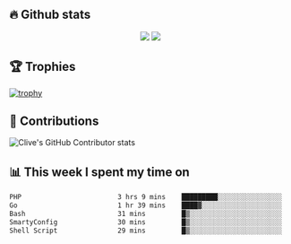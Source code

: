 ## &#128293; Github stats

<!-- GitHub Readme Streak Stats - https://github.com/DenverCoder1/github-readme-streak-stats -->
<p align="center">

<picture>
  <source 
    srcset="https://github-readme-stats.vercel.app/api?username=clivewalkden&count_private=true&show_icons=true&theme=darcula"
    media="(prefers-color-scheme: dark)"
  />
  <source
    srcset="https://github-readme-stats.vercel.app/api?username=clivewalkden&count_private=true&show_icons=true&theme=calm"
    media="(prefers-color-scheme: light), (prefers-color-scheme: no-preference)"
  />
  <img src="https://github-readme-stats.vercel.app/api?username=clivewalkden&count_private=true&show_icons=true&theme=darcula" />
</picture>

<a href="https://git.io/streak-stats" target="_blank">
  <img src="http://github-readme-streak-stats.herokuapp.com?user=clivewalkden&theme=darcula&date_format=j%20M%5B%20Y%5D" />
</a>

</p>

## &#127942; Trophies
[![trophy](https://github-profile-trophy.vercel.app/?username=clivewalkden&theme=onedark)](https://github.com/clivewalkden/github-profile-trophy)

## &#129309; Contributions
![Clive's GitHub Contributor stats](https://github-contributor-stats.vercel.app/api?username=clivewalkden)

## &#128202; This week I spent my time on
<!--START_SECTION:waka-->

```txt
PHP                        3 hrs 9 mins    █████████░░░░░░░░░░░░░░░░   35.68 %
Go                         1 hr 39 mins    ████▓░░░░░░░░░░░░░░░░░░░░   18.71 %
Bash                       31 mins         █▒░░░░░░░░░░░░░░░░░░░░░░░   05.84 %
SmartyConfig               30 mins         █▒░░░░░░░░░░░░░░░░░░░░░░░   05.70 %
Shell Script               29 mins         █▒░░░░░░░░░░░░░░░░░░░░░░░   05.63 %
```

<!--END_SECTION:waka-->
